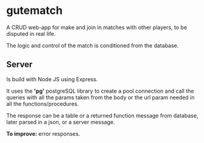 # gutematch
A CRUD web-app for make and join in matches with other players, to be disputed in real life.

The logic and control of the match is conditioned from the database.

## Server
Is build with Node JS using Express.

It uses the **'pg'** postgreSQL library to create a pool connection and call the queries with all the params taken from the body or the url param needed in all the functions/procedures.

The response can be a table or a returned function message from database, later parsed in a json, or a server message.


**To improve:** error responses.